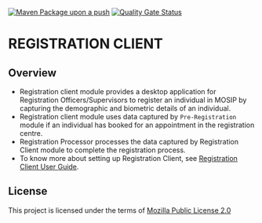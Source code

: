 [![Maven Package upon a push](https://github.com/mosip/registration-client/actions/workflows/push_trigger.yml/badge.svg?branch=master)](https://github.com/mosip/registration-client/actions/workflows/push_trigger.yml)
[![Quality Gate Status](https://sonarcloud.io/api/project_badges/measure?branch=master&project=mosip_registration&metric=alert_status)](https://sonarcloud.io/dashboard?branch=master&id=mosip_registration)

# REGISTRATION CLIENT

## Overview
* Registration client module provides a desktop application for Registration Officers/Supervisors to register an individual in MOSIP by capturing the demographic and biometric details of an individual.
* Registration client module uses data captured by `Pre-Registration` module if an individual has booked for an appointment in the registration centre.
* Registration Processor processes the data captured by Registration Client module to complete the registration process.
* To know more about setting up Registration Client, see [Registration Client User Guide](https://docs.mosip.io/1.2.0/modules/registration-client/registration-client-user-guide).

## License
This project is licensed under the terms of [Mozilla Public License 2.0](https://github.com/mosip/mosip-platform/blob/master/LICENSE)
